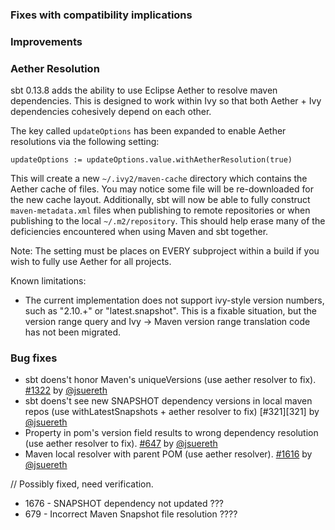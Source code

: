   [@jsuereth]: https://github.com/jsuereth
  [1676]: https://github.com/sbt/sbt/issues/1676
  [1322]: https://github.com/sbt/sbt/issues/1322
  [679]: https://github.com/sbt/sbt/issues/679
  [647]: https://github.com/sbt/sbt/issues/647
  [1616]: https://github.com/sbt/sbt/issues/1616

### Fixes with compatibility implications

### Improvements

### Aether Resolution

sbt 0.13.8 adds the ability to use Eclipse Aether to resolve maven dependencies.  This is designed to work within Ivy
so that both Aether + Ivy dependencies cohesively depend on each other.

The key called `updateOptions` has been expanded to enable Aether resolutions via the following setting:

    updateOptions := updateOptions.value.withAetherResolution(true)

This will create a new `~/.ivy2/maven-cache` directory which contains the Aether cache of files.   You may notice some
file will be re-downloaded for the new cache layout.   Additionally, sbt will now be able to fully construct
`maven-metadata.xml` files when publishing to remote repositories or when publishing to the local `~/.m2/repository`.
This should help erase many of the deficiencies encountered when using Maven and sbt together.

Note:  The setting must be places on EVERY subproject within a build if you wish to fully use Aether for all projects.

Known limitations:

* The current implementation does not support ivy-style version numbers, such as "2.10.+" or "latest.snapshot".  This
  is a fixable situation, but the version range query and Ivy -> Maven version range translation code has not been migrated.



### Bug fixes

- sbt doens't honor Maven's uniqueVersions (use aether resolver to fix). [#1322][1322]  by [@jsuereth][@jsuereth]
- sbt doens't see new SNAPSHOT dependency versions in local maven repos (use withLatestSnapshots + aether resolver to fix) [#321][321] by [@jsuereth][@jsuereth]
- Property in pom's version field results to wrong dependency resolution (use aether resolver to fix). [#647][647] by [@jsuereth][@jsuereth]
- Maven local resolver with parent POM (use aether resolver). [#1616][1616] by [@jsuereth][@jsuereth]

// Possibly fixed, need verification.
- 1676 - SNAPSHOT dependency not updated ???
- 679 - Incorrect Maven Snapshot file resolution ????
